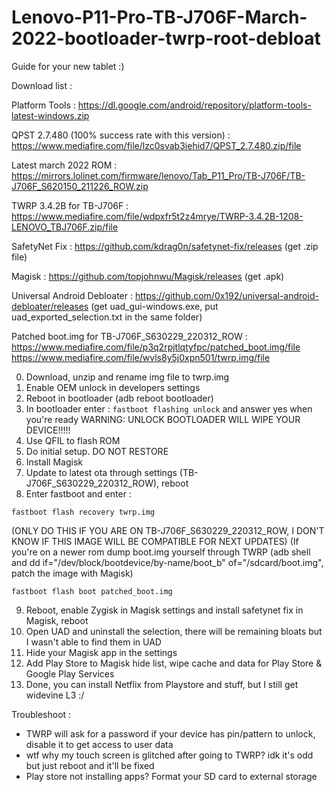# Lenovo-P11-Pro-TB-J706F-March-2022-bootloader-twrp-root-debloat
Guide for your new tablet :)

Download list : 

Platform Tools : https://dl.google.com/android/repository/platform-tools-latest-windows.zip

QPST 2.7.480 (100% success rate with this version) : https://www.mediafire.com/file/lzc0svab3iehid7/QPST_2.7.480.zip/file

Latest march 2022 ROM : https://mirrors.lolinet.com/firmware/lenovo/Tab_P11_Pro/TB-J706F/TB-J706F_S620150_211226_ROW.zip

TWRP 3.4.2B for TB-J706F : https://www.mediafire.com/file/wdpxfr5t2z4mrye/TWRP-3.4.2B-1208-LENOVO_TBJ706F.zip/file

SafetyNet Fix : https://github.com/kdrag0n/safetynet-fix/releases (get .zip file)

Magisk : https://github.com/topjohnwu/Magisk/releases (get .apk)

Universal Android Debloater : https://github.com/0x192/universal-android-debloater/releases (get uad_gui-windows.exe, put uad_exported_selection.txt in the same folder)

Patched boot.img for TB-J706F_S630229_220312_ROW : https://www.mediafire.com/file/p3q2rpjtlqtyfpc/patched_boot.img/file
https://www.mediafire.com/file/wvls8y5j0xpn501/twrp.img/file



0. Download, unzip and rename img file to twrp.img
1. Enable OEM unlock in developers settings
2. Reboot in bootloader (adb reboot bootloader)
3. In bootloader enter :
`fastboot flashing unlock`
and answer yes when you're ready
WARNING: UNLOCK BOOTLOADER WILL WIPE YOUR DEVICE!!!!!
4. Use QFIL to flash ROM
5. Do initial setup. DO NOT RESTORE
6. Install Magisk
7. Update to latest ota through settings (TB-J706F_S630229_220312_ROW), reboot
8. Enter fastboot and enter :

`fastboot flash recovery twrp.img`

(ONLY DO THIS IF YOU ARE ON TB-J706F_S630229_220312_ROW, I DON'T KNOW IF THIS IMAGE WILL BE COMPATIBLE FOR NEXT UPDATES)
(If you're on a newer rom dump boot.img yourself through TWRP (adb shell and dd if="/dev/block/bootdevice/by-name/boot_b" of="/sdcard/boot.img", patch the image with Magisk)

`fastboot flash boot patched_boot.img `

9. Reboot, enable Zygisk in Magisk settings and install safetynet fix in Magisk, reboot
10. Open UAD and uninstall the selection, there will be remaining bloats but I wasn't able to find them in UAD
11. Hide your Magisk app in the settings
12. Add Play Store to Magisk hide list, wipe cache and data for Play Store & Google Play Services
23. Done, you can install Netflix from Playstore and stuff, but I still get widevine L3 :/

Troubleshoot :
- TWRP will ask for a password if your device has pin/pattern to unlock, disable it to get access to user data
- wtf why my touch screen is glitched after going to TWRP? idk it's odd but just reboot and it'll be fixed
- Play store not installing apps? Format your SD card to external storage
